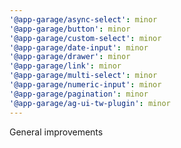 ```yaml
---
'@app-garage/async-select': minor
'@app-garage/button': minor
'@app-garage/custom-select': minor
'@app-garage/date-input': minor
'@app-garage/drawer': minor
'@app-garage/link': minor
'@app-garage/multi-select': minor
'@app-garage/numeric-input': minor
'@app-garage/pagination': minor
'@app-garage/ag-ui-tw-plugin': minor
---
```


General improvements
